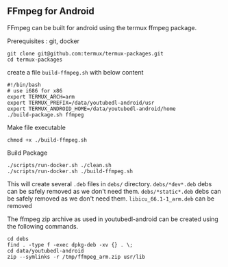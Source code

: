 
## FFmpeg for Android

FFmpeg can be built for android using the termux ffmpeg package.

Prerequisites : git, docker

    git clone git@github.com:termux/termux-packages.git
    cd termux-packages
    
create a file `build-ffmpeg.sh` with below content

    #!/bin/bash
    # use i686 for x86
    export TERMUX_ARCH=arm
    export TERMUX_PREFIX=/data/youtubedl-android/usr
    export TERMUX_ANDROID_HOME=/data/youtubedl-android/home
    ./build-package.sh ffmpeg
    
Make file executable

    chmod +x ./build-ffmpeg.sh
    
Build Package

    ./scripts/run-docker.sh ./clean.sh
    ./scripts/run-docker.sh ./build-ffmpeg.sh
    
This will create several `.deb` files in `debs/` directory.
`debs/*dev*.deb` debs can be safely removed as we don't need them.
`debs/*static*.deb` debs can be safely removed as we don't need them.
`libicu_66.1-1_arm.deb` can be removed


The ffmpeg zip archive as used in youtubedl-android can be created using the following commands.

    cd debs
    find . -type f -exec dpkg-deb -xv {} . \;
    cd data/youtubedl-android
    zip --symlinks -r /tmp/ffmpeg_arm.zip usr/lib
    
